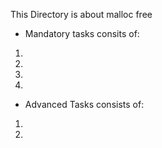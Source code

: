 This Directory is about malloc free

* Mandatory tasks consits of:
1. 
2. 
3. 
4. 

* Advanced Tasks consists of:
1. 
2. 

